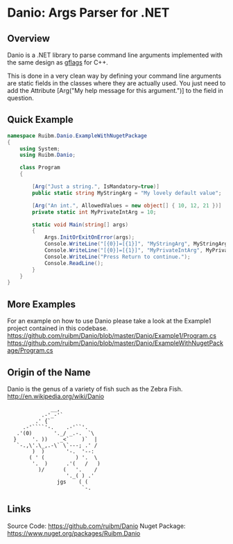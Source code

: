 # Danio: Args Parser for .NET


## Overview

Danio is a .NET library to parse command line arguments implemented with the same design as [gflags](https://code.google.com/p/gflags/) for C++.

This is done in a very clean way by defining your command line arguments are static fields in the classes where they are actually used. You just need to add the Attribute [Arg("My help message for this argument.")] to the field in question.


## Quick Example

```c#
namespace Ruibm.Danio.ExampleWithNugetPackage
{
    using System;
    using Ruibm.Danio;

    class Program
    {

        [Arg("Just a string.", IsMandatory=true)]
        public static string MyStringArg = "My lovely default value";

        [Arg("An int.", AllowedValues = new object[] { 10, 12, 21 })]
        private static int MyPrivateIntArg = 10;

        static void Main(string[] args)
        {
            Args.InitOrExitOnError(args);
            Console.WriteLine("[{0}]=[{1}]", "MyStringArg", MyStringArg);
            Console.WriteLine("[{0}]=[{1}]", "MyPrivateIntArg", MyPrivateIntArg);
            Console.WriteLine("Press Return to continue.");
            Console.ReadLine();
        }
    }
}
```


## More Examples

For an example on how to use Danio please take a look at the Example1 project contained in this codebase.
https://github.com/ruibm/Danio/blob/master/Danio/Example1/Program.cs
https://github.com/ruibm/Danio/blob/master/Danio/ExampleWithNugetPackage/Program.cs


## Origin of the Name

Danio is the genus of a variety of fish such as the Zebra Fish. http://en.wikipedia.org/wiki/Danio

                  __,
               .-'_-'`
             .' {`
         .-'````'-.    .-'``'.
       .'(0)       '._/ _.-.  `\
      }     '. ))    _<`    )`  |
       `-.,\'.\_,.-\` \`---; .' /
            )  )       '-.  '--:
           ( ' (          ) '.  \
            '.  )      .'(   /   )
              )/      (   '.    /
                       '._( ) .'
                    jgs    ( (
                            `-.


## Links

Source Code: https://github.com/ruibm/Danio
Nuget Package: https://www.nuget.org/packages/Ruibm.Danio
